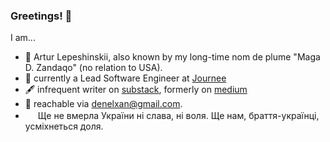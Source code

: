 ### Greetings! :wave:

I am...

- :compass: Artur Lepeshinskii, also known by my long-time nom de plume "Maga D. Zandaqo" (no relation to USA).
- :briefcase: currently a Lead Software Engineer at [Journee](https://journee.ai)
- :fountain_pen: infrequent writer on [substack](https://zandaqo.substack.com/), formerly on [medium](https://medium.com/@zandaqo)
- :e-mail: reachable via [denelxan@gmail.com](mailto:denelxan@gmail.com). 
- <img src="https://flagicons.lipis.dev/flags/4x3/ua.svg" width="16px" height="16px" /> Ще не вмерла України ні слава, ні воля. Ще нам, браття-українці, усміхнеться доля.

